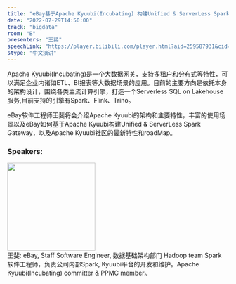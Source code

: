 ```yaml
---
title: "eBay基于Apache Kyuubi(Incubating) 构建Unified & ServerLess Spark网关实践"
date: "2022-07-29T14:50:00"
track: "bigdata"
room: "B"
presenters: "王斐"
speechLink: "https://player.bilibili.com/player.html?aid=259587931&cid=806000480&page=1"
stype: "中文演讲"
---
```

Apache Kyuubi(Incubating)是一个大数据网关，支持多租户和分布式等特性，可以满足企业内诸如ETL、BI报表等大数据场景的应用。目前的主要方向是依托本身的架构设计，围绕各类主流计算引擎，打造一个Serverless SQL on Lakehouse服务,目前支持的引擎有Spark、Flink、Trino。

eBay软件工程师王斐将会介绍Apache Kyuubi的架构和主要特性，丰富的使用场景以及eBay如何基于Apache Kyuubi构建Unified & ServerLess Spark Gateway，以及Apache Kyuubi社区的最新特性和roadMap。
 ### Speakers: 
 <img src="images/speaker/1061.png" width="200" /><br>王斐: eBay, Staff Software Engineer, 数据基础架构部门 Hadoop team Spark 软件工程师，负责公司内部Spark, Kyuubi平台的开发和维护。Apache Kyuubi(Incubating) committer & PPMC member。

 